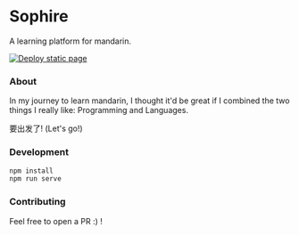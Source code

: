 # Sophire

A learning platform for mandarin.

[![Deploy static page](https://github.com/elyse0/sophire/actions/workflows/deploy-vue.yml/badge.svg)](https://github.com/elyse0/xielyn/actions/workflows/deploy-vue.yml)

### About

In my journey to learn mandarin, I thought it'd be great if I combined the two things I really like: Programming and 
Languages.

要出发了! (Let's go!)

### Development

```js
npm install
npm run serve
```
### Contributing

Feel free to open a PR :) !
